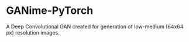 # GANime-PyTorch
A Deep Convolutional GAN created for generation of low-medium (64x64 px) resolution images.
